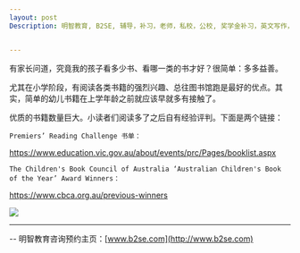 ```yaml
---
layout: post
Description: 明智教育, B2SE, 辅导，补习，老师，私校，公校, 奖学金补习，英文写作，GA补习辅导，大学选择，工作规划，从业规划，天才儿童是浮云，澳洲学生挫折教育，儿童空间推理，空间理解能力， 自我观对学习成绩的影响，ATAR 成绩，学校排名局限性，介绍 比较, 澳洲 墨尔本，Scholarship Tutoring, General Ability, Numerical Reasoning, Verbal Reasoning Tutoring, Writing, Universities Selection, Career Education, Career Advisors, Guidance, Melbourne Private Schools, Selective Schools, Writing tutoring, Interviews tutoring, Resume Writing, 英文短语式动词, 一个动词加上一或两个助词 介或副 所构成的另有涵义的动词 短语式动词的存在使得表达方式更生动丰富,  巧妙的运用更会增加刻画性.英文写作例子 英文写作范文 Dont just stand by and let others have all the fun. Its time to strike out on your own and do something completely different. Sweeping aside all your inhibitions and start living life to the full. It all boils down to whether you are prepared to take control of life or let life control you.   pick something up from the floor. 从地上捡起东西  pick up a language. 掌握一门语言 The weather can pick up. 天气会变好  pick up a bargain. 捡了个特价商品 A radio can pick up a signal. 扑捉到个信号 The teacher can pick up a story where she left it. 老师继续讲上次没讲完的故事  pick someone up in your car. 开车顺便接上某人


---
```


有家长问道，究竟我的孩子看多少书、看哪一类的书才好？很简单：多多益善。

尤其在小学阶段，有阅读各类书籍的强烈兴趣、总往图书馆跑是最好的优点。其实，简单的幼儿书籍在上学年龄之前就应该早就多有接触了。

优质的书籍数量巨大。小读者们阅读多了之后自有经验评判。下面是两个链接：

	Premiers’ Reading Challenge 书单：

https://www.education.vic.gov.au/about/events/prc/Pages/booklist.aspx

	The Children's Book Council of Australia ‘Australian Children's Book of the Year’ Award Winners：
 
https://www.cbca.org.au/previous-winners



![](https://cbcacloud.blob.core.windows.net/media/Default/Carousel/2019%20Book%20Week%20web%20banner%201200x500.jpg)


--------
-- 明智教育咨询预约主页：[www.b2se.com](http://www.b2se.com)

